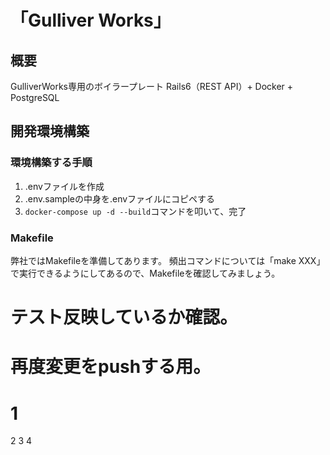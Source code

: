 # 「Gulliver Works」
## 概要
GulliverWorks専用のボイラープレート
Rails6（REST API）+ Docker + PostgreSQL
    
## 開発環境構築
### 環境構築する手順
1. .envファイルを作成
2. .env.sampleの中身を.envファイルにコピペする
3. `docker-compose up -d --build`コマンドを叩いて、完了

### Makefile
弊社ではMakefileを準備してあります。
頻出コマンドについては「make XXX」で実行できるようにしてあるので、Makefileを確認してみましょう。

# テスト反映しているか確認。

# 再度変更をpushする用。
# 1
2
3
4